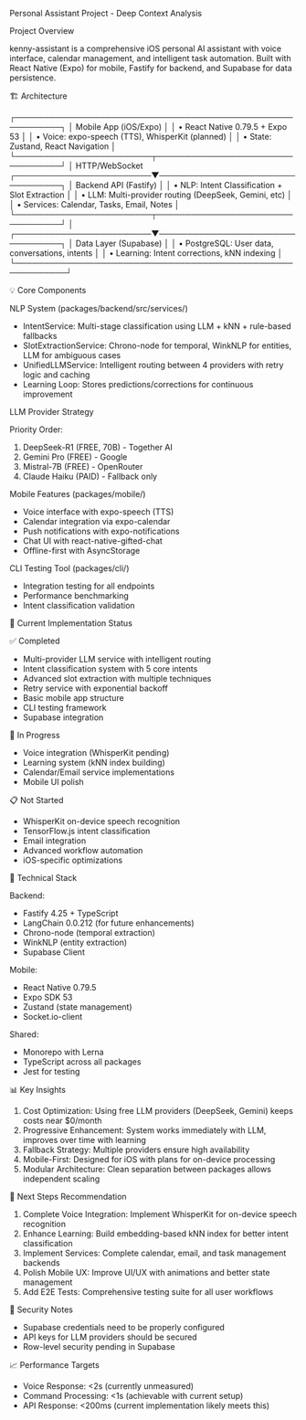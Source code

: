 Personal Assistant Project - Deep Context Analysis

  Project Overview

  kenny-assistant is a comprehensive iOS personal AI assistant with voice
  interface, calendar management, and intelligent task automation. Built with
  React Native (Expo) for mobile, Fastify for backend, and Supabase for data
  persistence.

  🏗️ Architecture

  ┌──────────────────────────────────────────────────────────┐
  │                    Mobile App (iOS/Expo)                  │
  │  • React Native 0.79.5 + Expo 53                         │
  │  • Voice: expo-speech (TTS), WhisperKit (planned)        │
  │  • State: Zustand, React Navigation                      │
  └────────────────────────┬─────────────────────────────────┘
                           │ HTTP/WebSocket
  ┌────────────────────────▼─────────────────────────────────┐
  │                  Backend API (Fastify)                    │
  │  • NLP: Intent Classification + Slot Extraction          │
  │  • LLM: Multi-provider routing (DeepSeek, Gemini, etc)  │
  │  • Services: Calendar, Tasks, Email, Notes               │
  └────────────────────────┬─────────────────────────────────┘
                           │
  ┌────────────────────────▼─────────────────────────────────┐
  │               Data Layer (Supabase)                       │
  │  • PostgreSQL: User data, conversations, intents         │
  │  • Learning: Intent corrections, kNN indexing            │
  └───────────────────────────────────────────────────────────┘

  💡 Core Components

  NLP System (packages/backend/src/services/)

  - IntentService: Multi-stage classification using LLM + kNN + rule-based
  fallbacks
  - SlotExtractionService: Chrono-node for temporal, WinkNLP for entities, LLM
   for ambiguous cases
  - UnifiedLLMService: Intelligent routing between 4 providers with retry
  logic and caching
  - Learning Loop: Stores predictions/corrections for continuous improvement

  LLM Provider Strategy

  Priority Order:
  1. DeepSeek-R1 (FREE, 70B) - Together AI
  2. Gemini Pro (FREE) - Google
  3. Mistral-7B (FREE) - OpenRouter
  4. Claude Haiku (PAID) - Fallback only

  Mobile Features (packages/mobile/)

  - Voice interface with expo-speech (TTS)
  - Calendar integration via expo-calendar
  - Push notifications with expo-notifications
  - Chat UI with react-native-gifted-chat
  - Offline-first with AsyncStorage

  CLI Testing Tool (packages/cli/)

  - Integration testing for all endpoints
  - Performance benchmarking
  - Intent classification validation

  🎯 Current Implementation Status

  ✅ Completed

  - Multi-provider LLM service with intelligent routing
  - Intent classification system with 5 core intents
  - Advanced slot extraction with multiple techniques
  - Retry service with exponential backoff
  - Basic mobile app structure
  - CLI testing framework
  - Supabase integration

  🚧 In Progress

  - Voice integration (WhisperKit pending)
  - Learning system (kNN index building)
  - Calendar/Email service implementations
  - Mobile UI polish

  📋 Not Started

  - WhisperKit on-device speech recognition
  - TensorFlow.js intent classification
  - Email integration
  - Advanced workflow automation
  - iOS-specific optimizations

  🔧 Technical Stack

  Backend:
  - Fastify 4.25 + TypeScript
  - LangChain 0.0.212 (for future enhancements)
  - Chrono-node (temporal extraction)
  - WinkNLP (entity extraction)
  - Supabase Client

  Mobile:
  - React Native 0.79.5
  - Expo SDK 53
  - Zustand (state management)
  - Socket.io-client

  Shared:
  - Monorepo with Lerna
  - TypeScript across all packages
  - Jest for testing

  📊 Key Insights

  1. Cost Optimization: Using free LLM providers (DeepSeek, Gemini) keeps
  costs near $0/month
  2. Progressive Enhancement: System works immediately with LLM, improves over
   time with learning
  3. Fallback Strategy: Multiple providers ensure high availability
  4. Mobile-First: Designed for iOS with plans for on-device processing
  5. Modular Architecture: Clean separation between packages allows
  independent scaling

  🚀 Next Steps Recommendation

  1. Complete Voice Integration: Implement WhisperKit for on-device speech
  recognition
  2. Enhance Learning: Build embedding-based kNN index for better intent
  classification
  3. Implement Services: Complete calendar, email, and task management
  backends
  4. Polish Mobile UX: Improve UI/UX with animations and better state
  management
  5. Add E2E Tests: Comprehensive testing suite for all user workflows

  🔐 Security Notes

  - Supabase credentials need to be properly configured
  - API keys for LLM providers should be secured
  - Row-level security pending in Supabase

  📈 Performance Targets

  - Voice Response: <2s (currently unmeasured)
  - Command Processing: <1s (achievable with current setup)
  - API Response: <200ms (current implementation likely meets this)